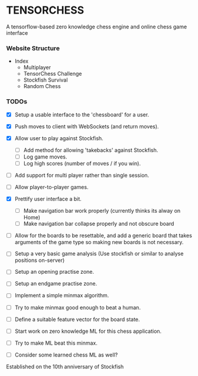# TENSORCHESS
A tensorflow-based zero knowledge chess engine and online chess game interface


### Website Structure

+ Index
  + Multiplayer
  + TensorChess Challenge
  + Stockfish Survival
  + Random Chess

### TODOs

- [x] Setup a usable interface to the 'chessboard' for a user.
- [x] Push moves to client with WebSockets (and return moves).
- [x] Allow user to play against Stockfish.
    - [ ] Add method for allowing 'takebacks' against Stockfish.
    - [ ] Log game moves.
    - [ ] Log high scores (number of moves / if you win).

- [ ] Add support for multi player rather than single session.
- [ ] Allow player-to-player games.
- [x] Prettify user interface a bit.
    - [ ] Make navigation bar work properly (currently thinks its alway on Home)
    - [ ] Make navigation bar collapse properly and not obscure board

- [ ] Allow for the boards to be resettable, and add a generic board that takes arguments of the game type so making new boards is not necessary.

- [ ] Setup a very basic game analysis (Use stockfish or similar to analyse positions on-server)
- [ ] Setup an opening practise zone.
- [ ] Setup an endgame practise zone.

- [ ] Implement a simple minmax algorithm.
- [ ] Try to make minmax good enough to beat a human.

- [ ] Define a suitable feature vector for the board state.
- [ ] Start work on zero knowledge ML for this chess application.
- [ ] Try to make ML beat this minmax.
- [ ] Consider some learned chess ML as well?



Established on the 10th anniversary of Stockfish
